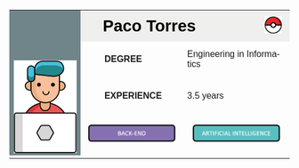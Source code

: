 <html>

<head>
<meta http-equiv=Content-Type content="text/html; charset=utf-8">
<meta name=ProgId content=Word.Document>
<meta name=Generator content="Microsoft Word 15">
<meta name=Originator content="Microsoft Word 15">

<style>
 /* Font Definitions */
 @font-face
	{font-family:"Cambria Math";
	panose-1:2 4 5 3 5 4 6 3 2 4;
	mso-font-charset:0;
	mso-generic-font-family:roman;
	mso-font-pitch:variable;
	mso-font-signature:3 0 0 0 1 0;}
@font-face
	{font-family:Calibri;
	panose-1:2 15 5 2 2 2 4 3 2 4;
	mso-font-charset:0;
	mso-generic-font-family:swiss;
	mso-font-pitch:variable;
	mso-font-signature:-1610611985 1073750139 0 0 159 0;}
 /* Style Definitions */
 p.MsoNormal, li.MsoNormal, div.MsoNormal
	{mso-style-unhide:no;
	mso-style-qformat:yes;
	mso-style-parent:"";
	margin:0cm;
	mso-pagination:widow-orphan;
	font-size:12.0pt;
	font-family:"Calibri",sans-serif;
	mso-ascii-font-family:Calibri;
	mso-ascii-theme-font:minor-latin;
	mso-fareast-font-family:Calibri;
	mso-fareast-theme-font:minor-latin;
	mso-hansi-font-family:Calibri;
	mso-hansi-theme-font:minor-latin;
	mso-bidi-font-family:"Times New Roman";
	mso-bidi-theme-font:minor-bidi;}
span.SpellE
	{mso-style-name:"";
	mso-spl-e:yes;}
.MsoChpDefault
	{mso-style-type:export-only;
	mso-default-props:yes;
	font-family:"Calibri",sans-serif;
	mso-ascii-font-family:Calibri;
	mso-ascii-theme-font:minor-latin;
	mso-fareast-font-family:Calibri;
	mso-fareast-theme-font:minor-latin;
	mso-hansi-font-family:Calibri;
	mso-hansi-theme-font:minor-latin;
	mso-bidi-font-family:"Times New Roman";
	mso-bidi-theme-font:minor-bidi;}
@page WordSection1
	{size:612.0pt 792.0pt;
	margin:72.0pt 72.0pt 72.0pt 72.0pt;
	mso-header-margin:35.4pt;
	mso-footer-margin:35.4pt;
	mso-paper-source:0;}
div.WordSection1
	{page:WordSection1;}
</style>

</head>

<body lang=en-MX style='tab-interval:36.0pt;word-wrap:break-word'>

<div class=WordSection1>

<table class=MsoTableGrid border=0 cellspacing=0 cellpadding=0
 style='border-collapse:collapse;border:none;mso-yfti-tbllook:1184;mso-padding-alt:
 0cm 5.4pt 0cm 5.4pt;mso-border-insideh:none;mso-border-insidev:none'>
 <tr style='mso-yfti-irow:0;mso-yfti-firstrow:yes;height:42.0pt'>
  <td width=205 rowspan=4 valign=bottom style='width:153.8pt;background:#70858A;
  padding:0cm 5.4pt 0cm 5.4pt;height:42.0pt'>
  <p class=MsoNormal align=center style='text-align:center'><span
  style='mso-no-proof:yes'><img width=113 height=167
  src="images/profile.png"
  alt="Profile picture" v:shapes="Picture_x0020_1"><![endif]></span></p>
  </td>
  <td width=456 colspan=2 style='width:342.35pt;background:#EFEFEE;padding:
  0cm 5.4pt 0cm 5.4pt;height:42.0pt'>
  <p class=MsoNormal><b><span lang=ES style='font-size:22.0pt;color:black;
  mso-color-alt:windowtext;mso-ansi-language:ES'><span
  style='mso-spacerun:yes'>    </span>Paco Torres</span></b><b><span lang=ES
  style='mso-ansi-language:ES'><o:p></o:p></span></b></p>
  </td>
  <td width=76 style='width:2.0cm;background:#EFEFEE;padding:0cm 5.4pt 0cm 5.4pt;
  height:42.0pt'>
  <p class=MsoNormal align=center style='text-align:center'><span
  style='color:black;mso-color-alt:windowtext;mso-no-proof:yes'><img width=31 height=31
  src="images/pokeball.png"
  alt="Pokeball" v:shapes="Picture_x0020_2"><![endif]></span></p>
  </td>
 </tr>
 <tr style='mso-yfti-irow:1;height:48.55pt'>
  <td width=258 style='width:193.5pt;padding:0cm 5.4pt 0cm 5.4pt;height:48.55pt'>
  <p class=MsoNormal><b><span lang=ES style='mso-ansi-language:ES'><span
  style='mso-spacerun:yes'>        </span>DEGREE<o:p></o:p></span></b></p>
  </td>
  <td width=274 colspan=2 style='width:205.55pt;padding:0cm 5.4pt 0cm 5.4pt;
  height:48.55pt'>
  <p class=MsoNormal><span class=SpellE><span lang=ES style='mso-ansi-language:
  ES'>Engineering</span></span><span lang=ES style='mso-ansi-language:ES'> in <span
  class=SpellE>Informatics</span><o:p></o:p></span></p>
  </td>
 </tr>
 <tr style='mso-yfti-irow:2;height:49.2pt'>
  <td width=258 style='width:193.5pt;padding:0cm 5.4pt 0cm 5.4pt;height:49.2pt'>
  <p class=MsoNormal><b><span lang=ES style='mso-ansi-language:ES'><span
  style='mso-spacerun:yes'>        </span>EXPERIENCE<o:p></o:p></span></b></p>
  </td>
  <td width=274 colspan=2 style='width:205.55pt;padding:0cm 5.4pt 0cm 5.4pt;
  height:49.2pt'>
  <p class=MsoNormal><span lang=ES style='mso-ansi-language:ES'>3.5 <span
  class=SpellE>years</span></span></p>
  </td>
 </tr>
 <tr style='mso-yfti-irow:3;mso-yfti-lastrow:yes;height:55.9pt'>
  <td width=258 style='width:193.5pt;padding:0cm 5.4pt 0cm 5.4pt;height:55.9pt'>
  <p class=MsoNormal align=center style='text-align:center'><span
  style='mso-no-proof:yes'><img width=159 height=33
  src="images/backend-card.png"
  alt="Backend card"
  v:shapes="Picture_x0020_7"><![endif]></span></p>
  </td>
  <td width=274 colspan=2 style='width:205.55pt;padding:0cm 5.4pt 0cm 5.4pt;
  height:55.9pt'>
  <p class=MsoNormal align=center style='text-align:center'><span
  style='mso-no-proof:yes'><img width=159 height=33
  src="images/ai-card.png"
  alt="AI card" v:shapes="Picture_x0020_8"><![endif]></span></p>
  </td>
 </tr>
 <tr height=0>
  <td width=205 style='border:none'></td>
  <td width=258 style='border:none'></td>
  <td width=198 style='border:none'></td>
  <td width=76 style='border:none'></td>
 </tr>
</table>

<p class=MsoNormal><o:p>&nbsp;</o:p></p>

</div>

</body>

</html>

